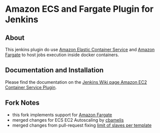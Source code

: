 # Amazon ECS and Fargate Plugin for Jenkins

## About

This jenkins plugin do use [Amazon Elastic Container Service](http://docs.aws.amazon.com/AmazonECS/latest/developerguide/Welcome.html) and [Amazon Fargate](https://aws.amazon.com/fargate/) to host jobs execution inside docker containers.

## Documentation and Installation

Please find the documentation on the [Jenkins Wiki page Amazon EC2 Container Service Plugin](https://wiki.jenkins-ci.org/display/JENKINS/Amazon+EC2+Container+Service+Plugin).

## Fork Notes

- this fork implements support for [Amazon Fargate](https://aws.amazon.com/fargate/)
- merged changes for ECS EC2 Autoscaling by [cbamelis](https://github.com/cbamelis/amazon-ecs-plugin/tree/autoscaling)
- merged changes from pull-request fixing [limit of slaves per template](https://github.com/jenkinsci/amazon-ecs-plugin/pull/48) 
